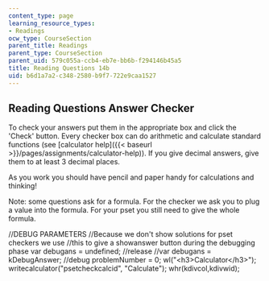 ```yaml
---
content_type: page
learning_resource_types:
- Readings
ocw_type: CourseSection
parent_title: Readings
parent_type: CourseSection
parent_uid: 579c055a-ccb4-eb7e-bb6b-f294146b45a5
title: Reading Questions 14b
uid: b6d1a7a2-c348-2580-b9f7-722e9caa1527
---
```


Reading Questions Answer Checker
--------------------------------

To check your answers put them in the appropriate box and click the 'Check' button. Every checker box can do arithmetic and calculate standard functions (see [calculator help]({{< baseurl >}}/pages/assignments/calculator-help)). If you give decimal answers, give them to at least 3 decimal places.

As you work you should have pencil and paper handy for calculations and thinking!

Note: some questions ask for a formula. For the checker we ask you to plug a value into the formula. For your pset you still need to give the whole formula.

//DEBUG PARAMETERS //Because we don't show solutions for pset checkers we use //this to give a showanswer button during the debugging phase var debugans = undefined; //release //var debugans = kDebugAnswer; //debug problemNumber = 0; wl("\<h3>Calculator\</h3>"); writecalculator("psetcheckcalcid", "Calculate"); whr(kdivcol,kdivwid);